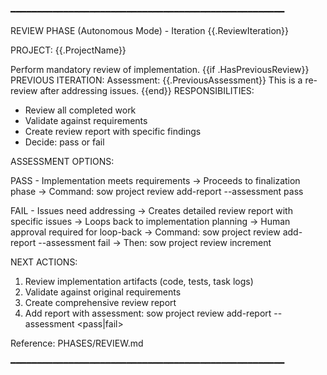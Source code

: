 ━━━━━━━━━━━━━━━━━━━━━━━━━━━━━━━━━━━━━━━━━━━━━━━━━━━━

REVIEW PHASE (Autonomous Mode) - Iteration {{.ReviewIteration}}

PROJECT: {{.ProjectName}}

Perform mandatory review of implementation.
{{if .HasPreviousReview}}
PREVIOUS ITERATION:
  Assessment: {{.PreviousAssessment}}
  This is a re-review after addressing issues.
{{end}}
RESPONSIBILITIES:
  - Review all completed work
  - Validate against requirements
  - Create review report with specific findings
  - Decide: pass or fail

ASSESSMENT OPTIONS:

  PASS - Implementation meets requirements
    → Proceeds to finalization phase
    → Command: sow project review add-report <path> --assessment pass

  FAIL - Issues need addressing
    → Creates detailed review report with specific issues
    → Loops back to implementation planning
    → Human approval required for loop-back
    → Command: sow project review add-report <path> --assessment fail
    → Then: sow project review increment

NEXT ACTIONS:
  1. Review implementation artifacts (code, tests, task logs)
  2. Validate against original requirements
  3. Create comprehensive review report
  4. Add report with assessment: sow project review add-report <path> --assessment <pass|fail>

Reference: PHASES/REVIEW.md

━━━━━━━━━━━━━━━━━━━━━━━━━━━━━━━━━━━━━━━━━━━━━━━━━━━━
